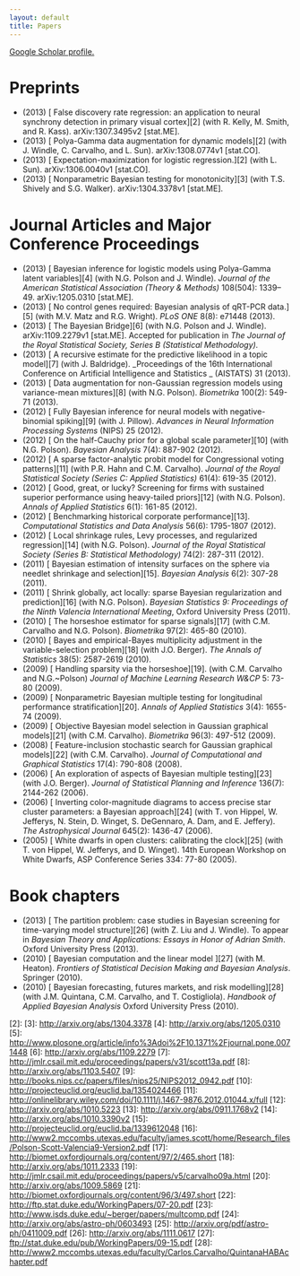 ```yaml
---
layout: default
title: Papers
---
```



[ Google Scholar profile.][1]

# Preprints
  * (2013) [ False discovery rate regression: an application to neural synchrony detection in primary visual cortex][2] (with R. Kelly, M. Smith, and R. Kass). arXiv:1307.3495v2 [stat.ME].
  * (2013) [ Polya-Gamma data augmentation for dynamic models][2] (with J. Windle, C. Carvalho, and L. Sun). arXiv:1308.0774v1 [stat.CO].
  * (2013) [ Expectation-maximization for logistic regression.][2] (with L. Sun). arXiv:1306.0040v1 [stat.CO].
  * (2013) [ Nonparametric Bayesian testing for monotonicity][3] (with T.S. Shively and S.G. Walker). arXiv:1304.3378v1 [stat.ME].  



# Journal Articles and Major Conference Proceedings
  * (2013) [ Bayesian inference for logistic models using Polya-Gamma latent variables][4] (with N.G. Polson and J. Windle). _Journal of the American Statistical Association (Theory &amp; Methods)_ 108(504): 1339–49. arXiv:1205.0310 [stat.ME].
  * (2013) [ No control genes required: Bayesian analysis of qRT-PCR data.][5] (with M.V. Matz and R.G. Wright). _PLoS ONE_ 8(8): e71448 (2013).
  * (2013) [ The Bayesian Bridge][6] (with N.G. Polson and J. Windle). arXiv:1109.2279v1 [stat.ME]. Accepted for publication in _The Journal of the Royal Statistical Society, Series B (Statistical Methodology)._
  * (2013) [ A recursive estimate for the predictive likelihood in a topic model][7] (with J. Baldridge). _Proceedings of the 16th International Conference on Artificial Intelligence and Statistics _ (AISTATS) 31 (2013).
  * (2013) [ Data augmentation for non-Gaussian regression models using variance-mean mixtures][8] (with N.G. Polson). _Biometrika_ 100(2): 549-71 (2013).
  * (2012) [ Fully Bayesian inference for neural models with negative-binomial spiking][9] (with J. Pillow). _Advances in Neural Information Processing Systems_ (NIPS) 25 (2012).
  * (2012) [ On the half-Cauchy prior for a global scale parameter][10] (with N.G. Polson). _Bayesian Analysis_ 7(4): 887-902 (2012).
  * (2012) [ A sparse factor-analytic probit model for Congressional voting patterns][11] (with P.R. Hahn and C.M. Carvalho). _Journal of the Royal Statistical Society (Series C: Applied Statistics)_ 61(4): 619-35 (2012).
  * (2012) [ Good, great, or lucky? Screening for firms with sustained superior performance using heavy-tailed priors][12] (with N.G. Polson). _Annals of Applied Statistics_ 6(1): 161-85 (2012).
  * (2012) [ Benchmarking historical corporate performance][13]. _Computational Statistics and Data Analysis_ 56(6): 1795-1807 (2012).
  * (2012) [ Local shrinkage rules, Levy processes, and regularized regression][14] (with N.G. Polson). _Journal of the Royal Statistical Society (Series B: Statistical Methodology)_ 74(2): 287-311 (2012).
  * (2011) [ Bayesian estimation of intensity surfaces on the sphere via needlet shrinkage and selection][15]. _Bayesian Analysis_ 6(2): 307-28 (2011).
  * (2011) [ Shrink globally, act locally: sparse Bayesian regularization and prediction][16] (with N.G. Polson). _Bayesian Statistics 9: Proceedings of the Ninth Valencia International Meeting_, Oxford University Press (2011).
  * (2010) [ The horseshoe estimator for sparse signals][17] (with C.M. Carvalho and N.G. Polson). _Biometrika_ 97(2): 465-80 (2010).
  * (2010) [ Bayes and empirical-Bayes multiplicity adjustment in the variable-selection problem][18] (with J.O. Berger). _The Annals of Statistics_ 38(5): 2587-2619 (2010).
  * (2009) [ Handling sparsity via the horseshoe][19]. (with C.M. Carvalho and N.G.~Polson) _Journal of Machine Learning Research W&amp;CP_ 5: 73-80 (2009).
  * (2009) [ Nonparametric Bayesian multiple testing for longitudinal performance stratification][20]. _Annals of Applied Statistics_ 3(4): 1655-74 (2009).
  * (2009) [ Objective Bayesian model selection in Gaussian graphical models][21] (with C.M. Carvalho). _Biometrika_ 96(3): 497-512 (2009).
  * (2008) [ Feature-inclusion stochastic search for Gaussian graphical models][22] (with C.M. Carvalho). _Journal of Computational and Graphical Statistics_ 17(4): 790-808 (2008).
  * (2006) [ An exploration of aspects of Bayesian multiple testing][23] (with J.O. Berger). _Journal of Statistical Planning and Inference_ 136(7): 2144-262 (2006).
  * (2006) [ Inverting color-magnitude diagrams to access precise star cluster parameters: a Bayesian approach][24] (with T. von Hippel, W. Jefferys, N. Stein, D. Winget, S. DeGennaro, A. Dam, and E. Jeffery). _The Astrophysical Journal_ 645(2): 1436-47 (2006).
  * (2005) [ White dwarfs in open clusters: calibrating the clock][25] (with T. von Hippel, W. Jefferys, and D. Winget). 14th European Workshop on White Dwarfs, ASP Conference Series 334: 77-80 (2005).  

# Book chapters
  * (2013) [ The partition problem: case studies in Bayesian screening for time-varying model structure][26] (with Z. Liu and J. Windle). To appear in _Bayesian Theory and Applications: Essays in Honor of Adrian Smith_. Oxford University Press (2013).
  * (2010) [ Bayesian computation and the linear model ][27] (with M. Heaton). _Frontiers of Statistical Decision Making and Bayesian Analysis_. Springer (2010).
  * (2010) [ Bayesian forecasting, futures markets, and risk modelling][28] (with J.M. Quintana, C.M. Carvalho, and T. Costigliola). _Handbook of Applied Bayesian Analysis_ Oxford University Press (2010).  


   [1]: http://scholar.google.com/citations?user=Ww_1EOMAAAAJ
   [2]:
   [3]: http://arxiv.org/abs/1304.3378
   [4]: http://arxiv.org/abs/1205.0310
   [5]: http://www.plosone.org/article/info%3Adoi%2F10.1371%2Fjournal.pone.0071448
   [6]: http://arxiv.org/abs/1109.2279
   [7]: http://jmlr.csail.mit.edu/proceedings/papers/v31/scott13a.pdf
   [8]: http://arxiv.org/abs/1103.5407
   [9]: http://books.nips.cc/papers/files/nips25/NIPS2012_0942.pdf
   [10]: http://projecteuclid.org/euclid.ba/1354024466
   [11]: http://onlinelibrary.wiley.com/doi/10.1111/j.1467-9876.2012.01044.x/full
   [12]: http://arxiv.org/abs/1010.5223
   [13]: http://arxiv.org/abs/0911.1768v2
   [14]: http://arxiv.org/abs/1010.3390v2
   [15]: http://projecteuclid.org/euclid.ba/1339612048
   [16]: http://www2.mccombs.utexas.edu/faculty/james.scott/home/Research_files/Polson-Scott-Valencia9-Version2.pdf
   [17]: http://biomet.oxfordjournals.org/content/97/2/465.short
   [18]: http://arxiv.org/abs/1011.2333
   [19]: http://jmlr.csail.mit.edu/proceedings/papers/v5/carvalho09a.html
   [20]: http://arxiv.org/abs/1009.5869
   [21]: http://biomet.oxfordjournals.org/content/96/3/497.short
   [22]: http://ftp.stat.duke.edu/WorkingPapers/07-20.pdf
   [23]: http://www.isds.duke.edu/~berger/papers/multcomp.pdf
   [24]: http://arxiv.org/abs/astro-ph/0603493
   [25]: http://arxiv.org/pdf/astro-ph/0411009.pdf
   [26]: http://arxiv.org/abs/1111.0617
   [27]: ftp://stat.duke.edu/pub/WorkingPapers/09-15.pdf
   [28]: http://www2.mccombs.utexas.edu/faculty/Carlos.Carvalho/QuintanaHABAchapter.pdf
  